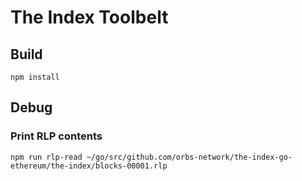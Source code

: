 # The Index Toolbelt

## Build

```
npm install
```

## Debug

### Print RLP contents

```
npm run rlp-read ~/go/src/github.com/orbs-network/the-index-go-ethereum/the-index/blocks-00001.rlp
```